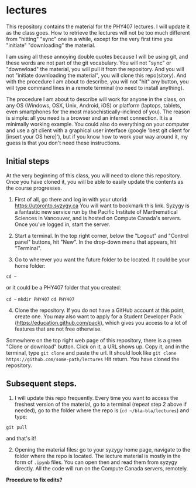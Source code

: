 # lectures

This repository contains the material for the PHY407 lectures. I will update it as the class goes. How to retrieve the lectures will not be too much different from "hitting" "sync" one in a while, except for the very first time you "initiate" "downloading" the material.

I am using all these annoying double quotes because I will be using git, and these words are not part of the git vocabulary. You will not "sync" or "downwload" the material, you will pull it from the repository. And you will not "initiate downloading the material", you will clone this repo(sitory). And with the procedure I am about to describe, you will not "hit" any button, you will type command lines in a remote terminal (no need to install anything).

The procedure I am about to describe will work for anyone in the class, on any OS (Windows, OSX, Unix, Android, iOS) or platform (laptops, tablets, even smartphones for the most masochistically-inclined of you). The reason is simple: all you need is a browser and an internet connection. It is a minimally working example. You could also do everything on your computer and use a git client with a graphical user interface (google 'best git client for [insert your OS here]'), but if you know how to work your way around it, my guess is that you don't need these instructions.

## Initial steps

At the very beginning of this class, you will need to clone this repository. Once you have cloned it, you will be able to easily update the contents as the course progresses.

1. First of all, go there and log in with your utorid:
https://utoronto.syzygy.ca
You will want to bookmark this link. Syzygy is a fantastic new service run by the Pacific Institute of Marthematical Sciences in Vancouver, and is hosted on Compute Canada's servers. Once you've logged in, start the server.

2. Start a terminal. In the top right corner, below the "Logout" and "Control panel" buttons, hit "New". In the drop-down menu that appears, hit "Terminal".

3. Go to wherever you want the future folder to be located. It could be your home folder:

```cd ~```

or it could be a PHY407 folder that you created:

```cd ~```
```mkdir PHY407```
```cd PHY407```

4. Clone the repository. If you do not have a GitHub account at this point, create one. You may also want to apply for a Student Developer Pack (https://education.github.com/pack), which gives you access to a lot of features that are not free otherwise.

Somewhere on the top right web page of this repository, there is a green "Clone or download" button. Click on it, a URL shows up. Copy it, and in the terminal, type ```git clone``` and paste the url. It should look like
```git clone https://github.com/some-path/lectures```
Hit return. You have cloned the repository.

## Subsequent steps.

1. I will update this repo frequently. Every time you want to access the freshest version of the material, go to a terminal (repeat step 2 above if needed), go to the folder where the repo is (```cd ~/bla-bla/lectures```) and type:

```git pull```

and that's it!

2. Opening the material files: go to your syzygy home page, navigate to the folder where the repo is located. The lecture material is mostly in the form of ```.ipynb``` files. You can open then and read them from syzygy directly. All the code will run on the Compute Canada servers, remotely.

**Procedure to fix edits?**
